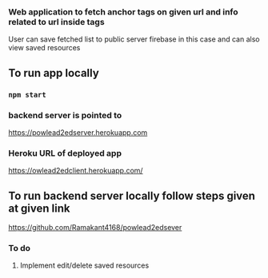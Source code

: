 ### Web application to fetch anchor tags on given url and info related to url inside tags
User can save fetched list to public server firebase in this case and can also view saved resources


## To run app locally
### `npm start`

### backend server is pointed to 
https://powlead2edserver.herokuapp.com

### Heroku URL of deployed app
https://owlead2edclient.herokuapp.com/

## To run backend server locally follow steps given at given link
https://github.com/Ramakant4168/powlead2edsever


### To do
1. Implement edit/delete saved resources



